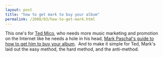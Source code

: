 ```yaml
---
layout: post
title: "how to get mark to buy your album"
permalink: /2008/03/how-to-get-mark.html
---
```


This one's for [Ted Mico](http://valleywag.com/366638/we-dont-need-your-internet-marketing-say-music-labels), who needs more music marketing and promotion on the Internet like he needs a hole in his head, [Mark Paschal's guide to how to get him to buy your album](http://mark.vox.com/library/post/how-to-get-me-to-buy-your-album.html).  And to make it simple for Ted, Mark's laid out the easy method, the hard method, and the anti-method.